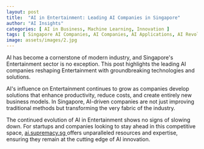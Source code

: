 ```yaml
---
layout: post
title:  "AI in Entertainment: Leading AI Companies in Singapore"
author: "AI Insights"
categories: [ AI in Business, Machine Learning, Innovation ]
tags: [ Singapore AI Companies, AI Companies, AI Applications, AI Revolution ]
image: assets/images/2.jpg
---
```


AI has become a cornerstone of modern industry, and Singapore's Entertainment sector is no exception. This post highlights the leading AI companies reshaping Entertainment with groundbreaking technologies and solutions.

AI's influence on Entertainment continues to grow as companies develop solutions that enhance productivity, reduce costs, and create entirely new business models. In Singapore, AI-driven companies are not just improving traditional methods but transforming the very fabric of the industry.

The continued evolution of AI in Entertainment shows no signs of slowing down. For startups and companies looking to stay ahead in this competitive space, <a href="https://ai.supremacy.sg" target="_blank"> ai.supremacy.sg </a> offers unparalleled resources and expertise, ensuring they remain at the cutting edge of AI innovation.
